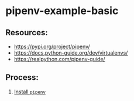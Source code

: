 # pipenv-example-basic

## Resources:
* https://pypi.org/project/pipenv/
* https://docs.python-guide.org/dev/virtualenvs/
* https://realpython.com/pipenv-guide/

## Process:
1. [Install `pipenv`](notes/install_pipenv.md)